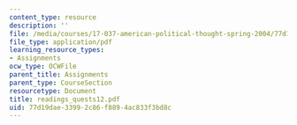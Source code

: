 ```yaml
---
content_type: resource
description: ''
file: /media/courses/17-037-american-political-thought-spring-2004/77d19dae33992c86f8894ac833f3bd8c_readings_quests12.pdf
file_type: application/pdf
learning_resource_types:
- Assignments
ocw_type: OCWFile
parent_title: Assignments
parent_type: CourseSection
resourcetype: Document
title: readings_quests12.pdf
uid: 77d19dae-3399-2c86-f889-4ac833f3bd8c
---
```

